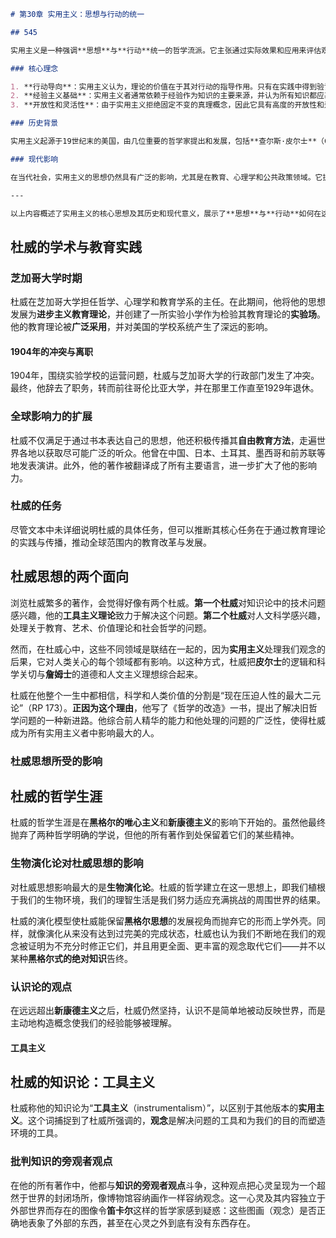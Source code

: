 ```markdown
# 第30章 实用主义：思想与行动的统一

## 545

实用主义是一种强调**思想**与**行动**统一的哲学流派。它主张通过实际效果和应用来评估观念的意义和价值。在这种哲学中，真理不是固定的、绝对的，而是随着经验和实践的变化而发展。

### 核心理念

1. **行动导向**：实用主义认为，理论的价值在于其对行动的指导作用。只有在实践中得到验证的思想才具有真正的意义。
2. **经验主义基础**：实用主义者通常依赖于经验作为知识的主要来源，并认为所有知识都应基于观察和实验。
3. **开放性和灵活性**：由于实用主义拒绝固定不变的真理概念，因此它具有高度的开放性和适应性，能够根据新的证据和情境调整其观点。

### 历史背景

实用主义起源于19世纪末的美国，由几位重要的哲学家提出和发展，包括**查尔斯·皮尔士**（Charles Peirce）、**威廉·詹姆斯**（William James）和**约翰·杜威**（John Dewey）。这些思想家试图将哲学从抽象的讨论中解放出来，使其更贴近人类的实际生活和问题解决。

### 现代影响

在当代社会，实用主义的思想仍然具有广泛的影响，尤其是在教育、心理学和公共政策领域。它提倡一种务实的态度，鼓励人们关注解决方案的有效性，而非仅仅停留在理论层面的争论。

---

以上内容概述了实用主义的核心思想及其历史和现代意义，展示了**思想**与**行动**如何在这一哲学框架下实现统一。
```

## 杜威的学术与教育实践

### 芝加哥大学时期

杜威在芝加哥大学担任哲学、心理学和教育学系的主任。在此期间，他将他的思想发展为**进步主义教育理论**，并创建了一所实验小学作为检验其教育理论的**实验场**。他的教育理论被**广泛采用**，并对美国的学校系统产生了深远的影响。

#### 1904年的冲突与离职

1904年，围绕实验学校的运营问题，杜威与芝加哥大学的行政部门发生了冲突。最终，他辞去了职务，转而前往哥伦比亚大学，并在那里工作直至1929年退休。

### 全球影响力的扩展

杜威不仅满足于通过书本表达自己的思想，他还积极传播其**自由教育方法**，走遍世界各地以获取尽可能广泛的听众。他曾在中国、日本、土耳其、墨西哥和前苏联等地发表演讲。此外，他的著作被翻译成了所有主要语言，进一步扩大了他的影响力。

### 杜威的任务

尽管文本中未详细说明杜威的具体任务，但可以推断其核心任务在于通过教育理论的实践与传播，推动全球范围内的教育改革与发展。

## 杜威思想的两个面向

浏览杜威繁多的著作，会觉得好像有两个杜威。**第一个杜威**对知识论中的技术问题感兴趣，他的**工具主义理论**致力于解决这个问题。**第二个杜威**对人文科学感兴趣，处理关于教育、艺术、价值理论和社会哲学的问题。

然而，在杜威心中，这些不同领域是联结在一起的，因为**实用主义**处理我们观念的后果，它对人类关心的每个领域都有影响。以这种方式，杜威把**皮尔士**的逻辑和科学关切与**詹姆士**的道德和人文主义理想综合起来。

杜威在他整个一生中都相信，科学和人类价值的分割是“现在压迫人性的最大二元论”（RP 173）。**正因为这个理由**，他写了《哲学的改造》一书，提出了解决旧哲学问题的一种新进路。他综合前人精华的能力和他处理的问题的广泛性，使得杜威成为所有实用主义者中影响最大的人。

### 杜威思想所受的影响

## 杜威的哲学生涯

杜威的哲学生涯是在**黑格尔的唯心主义**和**新康德主义**的影响下开始的。虽然他最终抛弃了两种哲学明确的学说，但他的所有著作到处保留着它们的某些精神。

### 生物演化论对杜威思想的影响

对杜威思想影响最大的是**生物演化论**。杜威的哲学建立在这一思想上，即我们植根于我们的生物环境，我们的理智生活是我们努力适应充满挑战的周围世界的结果。

杜威的演化模型使杜威能保留**黑格尔思想**的发展视角而抛弃它的形而上学外壳。同样，就像演化从来没有达到过完美的完成状态，杜威也认为我们不断地在我们的观念被证明为不充分时修正它们，并且用更全面、更丰富的观念取代它们——并不以某种**黑格尔式的绝对知识**告终。

### 认识论的观点

在远远超出**新康德主义**之后，杜威仍然坚持，认识不是简单地被动反映世界，而是主动地构造概念使我们的经验能够被理解。

#### 工具主义

## 杜威的知识论：工具主义

杜威称他的知识论为“**工具主义**（instrumentalism）”，以区别于其他版本的**实用主义**。这个词捕捉到了杜威所强调的，**观念**是解决问题的工具和为我们的目的而塑造环境的工具。

### 批判知识的旁观者观点

在他的所有著作中，他都与**知识的旁观者观点**斗争，这种观点把心灵呈现为一个超然于世界的封闭场所，像博物馆容纳画作一样容纳观念。这一心灵及其内容独立于外部世界而存在的图像令**笛卡尔**这样的哲学家感到疑惑：这些图画（观念）是否正确地表象了外部的东西，甚至在心灵之外到底有没有东西存在。